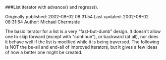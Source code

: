 ###List iterator with advance() and regress().

Originally published: 2002-08-02 08:31:54
Last updated: 2002-08-02 08:31:54
Author: Michael Chermside

The basic iterator for a list is a very "fast-but-dumb" design. It doesn't allow one to skip forward (except with "continue"), or backward (at all), nor does it behave well if the list is modified while it is being traversed. The following is NOT the be-all and end-all of improved iterators, but it gives a few ideas of how a better one might be created.